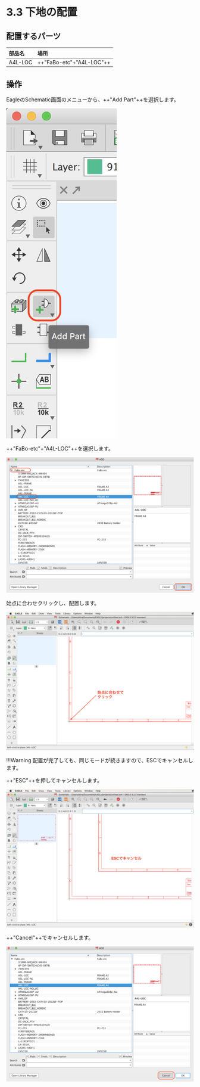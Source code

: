 # 3.3 下地の配置

## 配置するパーツ

|部品名|場所|
|:--|:--|
|A4L-LOC|++"FaBo-etc"+"A4L-LOC"++|


## 操作

EagleのSchematic画面のメニューから、++"Add Part"++を選択します。

![](./img/eagle201.png)

++"FaBo-etc"+"A4L-LOC"++を選択します。

![](./img/eagle202.png)

始点に合わせクリックし、配置します。

![](./img/eagle203.png)

!!!Warning
	配置が完了しても、同じモードが続きますので、ESCでキャンセルします。

++"ESC"++を押してキャンセルします。

![](./img/eagle204.png)

++"Cancel"++でキャンセルします。

![](./img/eagle205.png)
